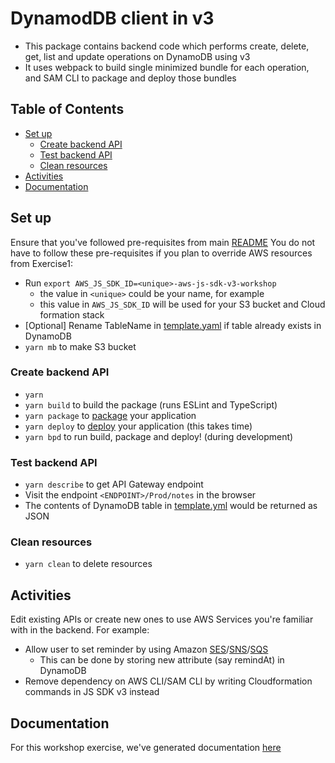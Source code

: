 # DynamodDB client in v3

- This package contains backend code which performs create, delete, get, list and update operations on DynamoDB using v3
- It uses webpack to build single minimized bundle for each operation, and SAM CLI to package and deploy those bundles

## Table of Contents

- [Set up](#set-up)
  - [Create backend API](#create-backend-api)
  - [Test backend API](#test-backend-api)
  - [Clean resources](#clean-resources)
- [Activities](#activities)
- [Documentation](#documentation)

## Set up

Ensure that you've followed pre-requisites from main [README](../../README.md)
You do not have to follow these pre-requisites if you plan to override AWS resources from Exercise1:

- Run `export AWS_JS_SDK_ID=<unique>-aws-js-sdk-v3-workshop`
  - the value in `<unique>` could be your name, for example
  - this value in `AWS_JS_SDK_ID` will be used for your S3 bucket and Cloud formation stack
- [Optional] Rename TableName in [template.yaml](./template.yaml#L22) if table already exists in DynamoDB
- `yarn mb` to make S3 bucket

### Create backend API

- `yarn`
- `yarn build` to build the package (runs ESLint and TypeScript)
- `yarn package` to [package](https://docs.aws.amazon.com/serverless-application-model/latest/developerguide/sam-cli-command-reference-sam-package.html) your application
- `yarn deploy` to [deploy](https://docs.aws.amazon.com/serverless-application-model/latest/developerguide/sam-cli-command-reference-sam-deploy.html) your application (this takes time)
- `yarn bpd` to run build, package and deploy! (during development)

### Test backend API

- `yarn describe` to get API Gateway endpoint
- Visit the endpoint `<ENDPOINT>/Prod/notes` in the browser
- The contents of DynamoDB table in [template.yml](./template.yaml#L22) would be returned as JSON

### Clean resources

- `yarn clean` to delete resources

## Activities

Edit existing APIs or create new ones to use AWS Services you're familiar with in the backend. For example:

- Allow user to set reminder by using Amazon [SES](https://aws.amazon.com/ses/)/[SNS](https://aws.amazon.com/sns/)/[SQS](https://aws.amazon.com/sqs/)
  - This can be done by storing new attribute (say remindAt) in DynamoDB
- Remove dependency on AWS CLI/SAM CLI by writing Cloudformation commands in JS SDK v3 instead

## Documentation

For this workshop exercise, we've generated documentation [here](https://trivikr.github.io/aws-sdk-js-v3/)
